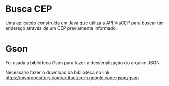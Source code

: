 # Busca CEP

Uma aplicação construída em Java que utiliza a API ViaCEP para buscar um endereço através de um CEP previamente informado.

# Gson

Foi usada a biblioteca Gson para fazer a desserialização do arquivo JSON.

Necessário fazer o download da biblioteca no link: https://mvnrepository.com/artifact/com.google.code.gson/gson
